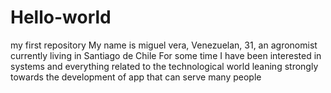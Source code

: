 # Hello-world
my first repository
My name is miguel vera, Venezuelan, 31, an agronomist currently living in Santiago de Chile
For some time I have been interested in systems and everything related to the technological world leaning strongly towards the development of app that can serve many people
